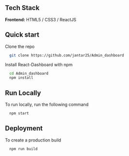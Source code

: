 ## Tech Stack

**Frontend:** HTML5 / CSS3 / ReactJS

## Quick start

Clone the repo

```bash
  git clone https://github.com/jantar25/Admin_dashboard
```

Install React-Dashboard with npm

```bash
  cd Admin_dashboard
  npm install
```

## Run Locally

To run locally, run the following command

```bash
  npm start
```

## Deployment

To create a production build

```bash
  npm run build
```

